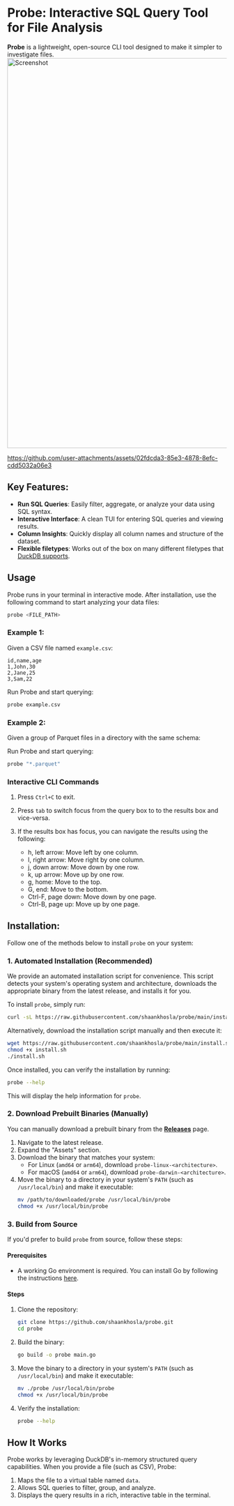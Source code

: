 # Probe: Interactive SQL Query Tool for File Analysis 

**Probe** is a lightweight, open-source CLI tool designed to make it simpler to investigate files. 
<img width="895" alt="Screenshot" src="https://github.com/user-attachments/assets/cd7dace2-7e2c-4829-8f7d-3ecf46c1ee26" />


https://github.com/user-attachments/assets/02fdcda3-85e3-4878-8efc-cdd5032a06e3


## Key Features:

- **Run SQL Queries**: Easily filter, aggregate, or analyze your data using SQL syntax.
- **Interactive Interface**: A clean TUI for entering SQL queries and viewing results.
- **Column Insights**: Quickly display all column names and structure of the dataset.
- **Flexible filetypes**: Works out of the box on many different filetypes that [DuckDB supports]([url](https://duckdb.org/docs/data/data_sources.html)).

## Usage
Probe runs in your terminal in interactive mode. After installation, use the following command to start analyzing your data files:

```bash
probe <FILE_PATH>
```

### Example 1:
Given a CSV file named `example.csv`:
```csv
id,name,age
1,John,30
2,Jane,25
3,Sam,22
```

Run Probe and start querying:
```bash
probe example.csv
```

### Example 2:
Given a group of Parquet files in a directory with the same schema:

Run Probe and start querying:
```bash
probe "*.parquet"
```

### Interactive CLI Commands
1. Press `Ctrl+C` to exit.
2. Press `tab` to switch focus from the query box to to the results box and vice-versa.
3. If the results box has focus, you can navigate the results using the following:
  
    - h, left arrow: Move left by one column.
    - l, right arrow: Move right by one column.
    - j, down arrow: Move down by one row.
    - k, up arrow: Move up by one row.
    - g, home: Move to the top.
    - G, end: Move to the bottom.
    - Ctrl-F, page down: Move down by one page.
    - Ctrl-B, page up: Move up by one page.



## Installation:
Follow one of the methods below to install `probe` on your system:


### **1. Automated Installation (Recommended)**

We provide an automated installation script for convenience. This script detects your system's operating system and architecture, downloads the appropriate binary from the latest release, and installs it for you.

To install `probe`, simply run:

```bash
curl -sL https://raw.githubusercontent.com/shaankhosla/probe/main/install.sh | bash
```

Alternatively, download the installation script manually and then execute it:

```bash
wget https://raw.githubusercontent.com/shaankhosla/probe/main/install.sh
chmod +x install.sh
./install.sh
```

Once installed, you can verify the installation by running:

```bash
probe --help
```

This will display the help information for `probe`.


### **2. Download Prebuilt Binaries (Manually)**

You can manually download a prebuilt binary from the **[Releases](https://github.com/shaankhosla/probe/releases)** page.

1. Navigate to the latest release.
2. Expand the "Assets" section.
3. Download the binary that matches your system:
   - For Linux (`amd64` or `arm64`), download `probe-linux-<architecture>`.
   - For macOS (`amd64` or `arm64`), download `probe-darwin-<architecture>`.
4. Move the binary to a directory in your system's `PATH` (such as `/usr/local/bin`) and make it executable:
   ```bash
   mv /path/to/downloaded/probe /usr/local/bin/probe
   chmod +x /usr/local/bin/probe
   ```


### **3. Build from Source**

If you'd prefer to build `probe` from source, follow these steps:

#### Prerequisites
- A working Go environment is required. You can install Go by following the instructions [here](https://golang.org/doc/install).

#### Steps
1. Clone the repository:
   ```bash
   git clone https://github.com/shaankhosla/probe.git
   cd probe
   ```

2. Build the binary:
   ```bash
   go build -o probe main.go
   ```

3. Move the binary to a directory in your system's `PATH` (such as `/usr/local/bin`) and make it executable:
   ```bash
   mv ./probe /usr/local/bin/probe
   chmod +x /usr/local/bin/probe
   ```

4. Verify the installation:
   ```bash
   probe --help
   ```

## How It Works
Probe works by leveraging DuckDB's in-memory structured query capabilities. When you provide a file (such as CSV), Probe:
1. Maps the file to a virtual table named `data`.
2. Allows SQL queries to filter, group, and analyze.
3. Displays the query results in a rich, interactive table in the terminal.


